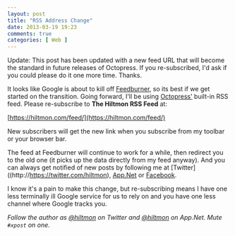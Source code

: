 ```yaml
---
layout: post
title: "RSS Address Change"
date: 2013-03-19 19:23
comments: true
categories: [ Web ]
---
```


 <span class="light">Update: This post has been updated with a new feed URL that will become the standard in future releases of Octopress. If you re-subscribed, I'd ask if you could please do it one more time. Thanks.</span>

It looks like Google is about to kill off [Feedburner](http://feedburner.google.com), so its best if we get started on the transition. Going forward, I'll be using [Octopress'](http://octopress.org) built-in RSS feed. Please re-subscribe to **The Hiltmon RSS Feed** at:

<!-- [https://hiltmon.com/atom.xml](https://hiltmon.com/atom.xml) -->
[https://hiltmon.com/feed/](https://hiltmon.com/feed/)

New subscribers will get the new link when you subscribe from my toolbar or your browser bar.

The feed at Feedburner will continue to work for a while, then redirect you to the old one (it picks up the data directly from my feed anyway). And you can always get notified of new posts by following me at [Twitter]((http://https://twitter.com/hiltmon), [App.Net](http://alpha.app.net/hiltmon) or [Facebook](https://www.facebook.com/hiltmoncom).

I know it's a pain to make this change, but re-subscribing means I have one less terminally ill Google service for us to rely on and you have one less channel where Google tracks you.

*Follow the author as [@hiltmon](http://https://twitter.com/hiltmon) on Twitter and [@hiltmon](http://alpha.app.net/hiltmon) on App.Net. Mute `#xpost` on one.*
